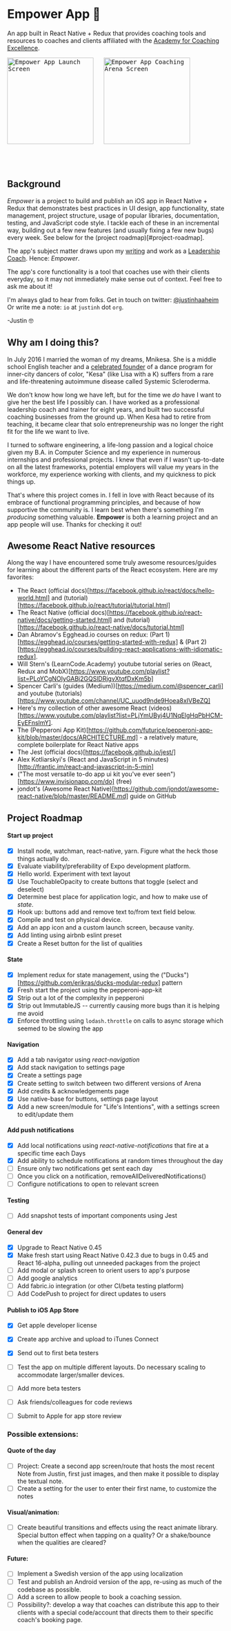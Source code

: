# Empower App :high_brightness:
An app built in React Native + Redux that provides coaching tools and resources to coaches and clients affiliated with the [Academy for Coaching Excellence](https://acecoachtraining.com/).

<kbd><img src="docs/img/2017-03-31-screenshot-simulator-launchscreen.png" alt="Empower App Launch Screen" width=200 /></kbd>&nbsp;&nbsp;&nbsp;&nbsp;&nbsp; <kbd><img src="docs/img/2017-03-31-screenshot-simulator-mainarenapage.png" alt="Empower App Coaching Arena Screen" width=200 /></kbd>

&nbsp;  
&nbsp;  

## Background

*Empower* is a project to build and publish an iOS app in React Native + Redux that demonstrates best practices in UI design, app functionality, state management, project structure, usage of popular libraries, documentation, testing, and JavaScript code style. I tackle each of these in an incremental way, building out a few new features (and usually fixing a few new bugs) every week. See below for the (project roadmap)[#project-roadmap].

The app's subject matter draws upon my [writing](http://www.huffingtonpost.com/author/justin-haaheim) and work as a [Leadership Coach](http://justinh.org/coaching). Hence: *Empower*.

The app's core functionality is a tool that coaches use with their clients everyday, so it may not immediately make sense out of context. Feel free to ask me about it!

I'm always glad to hear from folks. Get in touch on twitter: [@justinhaaheim](https://twitter.com/justinhaaheim) Or write me a note: `io` at `justinh` dot `org`.

-Justin 🤓  

## Why am I doing this?

In July 2016 I married the woman of my dreams, Mnikesa. She is a middle school English teacher and a [celebrated founder](http://www.courant.com/hometown-heroes/hc-hero-mnikesa-whitaker-20150425-story.html) of a dance program for inner-city dancers of color, "Kesa" (like Lisa with a K) suffers from a rare and life-threatening autoimmune disease called Systemic Scleroderma.

We don't know how long we have left, but for the time we *do* have I want to give her the best life I possibly can. I have worked as a professional leadership coach and trainer for eight years, and built two successful coaching businesses from the ground up. When Kesa had to retire from teaching, it became clear that solo entrepreneurship was no longer the right fit for the life we want to live.

I turned to software engineering, a life-long passion and a logical choice given my B.A. in Computer Science and my experience in numerous internships and professional projects. I knew that even if I wasn't up-to-date on all the latest frameworks, potential employers will value my years in the workforce, my experience working with clients, and my quickness to pick things up.

That's where this project comes in. I fell in love with React because of its embrace of functional programming principles, and because of how supportive the community is. I learn best when there's something I'm *producing* something valuable. **Empower** is both a learning project and an app people will use. Thanks for checking it out!

## Awesome React Native resources

Along the way I have encountered some truly awesome resources/guides for learning about the different parts of the React ecosystem. Here are my favorites:

- The React (official docs)[https://facebook.github.io/react/docs/hello-world.html] and (tutorial)[https://facebook.github.io/react/tutorial/tutorial.html]
- The React Native (official docs)[https://facebook.github.io/react-native/docs/getting-started.html] and (tutorial)[https://facebook.github.io/react-native/docs/tutorial.html]
- Dan Abramov's Egghead.io courses on redux: (Part 1)[https://egghead.io/courses/getting-started-with-redux] & (Part 2)[https://egghead.io/courses/building-react-applications-with-idiomatic-redux].
- Will Stern's (LearnCode.Academy) youtube tutorial series on (React, Redux and MobX)[https://www.youtube.com/playlist?list=PLoYCgNOIyGABj2GQSlDRjgvXtqfDxKm5b]
- Spencer Carli's (guides (Medium))[https://medium.com/@spencer_carli] and youtube (tutorials)[https://www.youtube.com/channel/UC_uuod9nde9Hoea8xIVBeZQ]
- Here's my collection of other awesome React (videos)[https://www.youtube.com/playlist?list=PLjYmUByj4U1NqElgHqPbHCM-EyEFnslmY].
- The (Pepperoni App Kit)[https://github.com/futurice/pepperoni-app-kit/blob/master/docs/ARCHITECTURE.md] - a relatively mature, complete boilerplate for React Native apps
- The Jest (official docs)[https://facebook.github.io/jest/]
- Alex Kotliarskyi's (React and JavaScript in 5 minutes)[http://frantic.im/react-and-javascript-in-5-min]
- ("The most versatile to-do app ui kit you've ever seen")[https://www.invisionapp.com/do] (free)
- jondot's (Awesome React Native)[https://github.com/jondot/awesome-react-native/blob/master/README.md] guide on GitHub


## Project Roadmap

#### Start up project
- [x] Install node, watchman, react-native, yarn. Figure what the heck those things actually do.
- [x] Evaluate viability/preferability of Expo development platform.
- [x] Hello world. Experiment with text layout
- [x] Use TouchableOpacity to create buttons that toggle (select and deselect)
- [x] Determine best place for application logic, and how to make use of *state*.
- [x] Hook up: buttons add and remove text to/from text field below.
- [x] Compile and test on physical device.
- [x] Add an app icon and a custom launch screen, because vanity.
- [x] Add linting using airbnb eslint preset
- [x] Create a Reset button for the list of qualities

#### State
- [x] Implement redux for state management, using the ("Ducks")[https://github.com/erikras/ducks-modular-redux] pattern
- [x] Fresh start the project using the pepperoni-app-kit
- [x] Strip out a lot of the complexity in pepperoni
- [x] Strip out ImmutableJS -- currently causing more bugs than it is helping me avoid
- [x] Enforce throttling using `lodash.throttle` on calls to async storage which seemed to be slowing the app

#### Navigation
- [x] Add a tab navigator using *react-navigation*
- [x] Add stack navigation to settings page
- [x] Create a settings page
- [x] Create setting to switch between two different versions of Arena
- [x] Add credits & acknowledgements page
- [x] Use native-base for buttons, settings page layout
- [x] Add a new screen/module for "Life's Intentions", with a settings screen to edit/update them

#### Add push notifications
- [x] Add local notifications using *react-native-notifications* that fire at a specific time each Days
- [x] Add ability to schedule notifications at random times throughout the day
- [ ] Ensure only two notifications get sent each day
- [ ] Once you click on a notification, removeAllDeliveredNotifications()
- [ ] Configure notifications to open to relevant screen

#### Testing
- [ ] Add snapshot tests of important components using Jest

#### General dev
- [x] Upgrade to React Native 0.45
- [x] Make fresh start using React Native 0.42.3 due to bugs in 0.45 and React 16-alpha, pulling out unneeded packages from the project
- [ ] Add modal or splash screen to orient users to app's purpose
- [ ] Add google analytics
- [ ] Add fabric.io integration (or other CI/beta testing platform)
- [ ] Add CodePush to project for direct updates to users

#### Publish to iOS App Store
- [x] Get apple developer license
- [x] Create app archive and upload to iTunes Connect
- [x] Send out to first beta testers
- [ ] Test the app on multiple different layouts. Do necessary scaling to accommodate larger/smaller devices.
- [ ] Add more beta testers
- [ ] Ask friends/colleagues for code reviews
- [ ] Submit to Apple for app store review


### Possible extensions:

#### Quote of the day
- [ ] Project: Create a second app screen/route that hosts the most recent Note from Justin, first just images, and then make it possible to display the textual note.
- [ ] Create a setting for the user to enter their first name, to customize the notes

#### Visual/animation:
- [ ] Create beautiful transitions and effects using the react animate library. Special button effect when tapping on a quality? Or a shake/bounce when the qualities are cleared?

#### Future:
- [ ] Implement a Swedish version of the app using localization
- [ ] Test and publish an Android version of the app, re-using as much of the codebase as possible.
- [ ] Add a screen to allow people to book a coaching session.
- [ ] Possibility?: develop a way that coaches can distribute this app to their clients with a special code/account that directs them to their specific coach's booking page.
